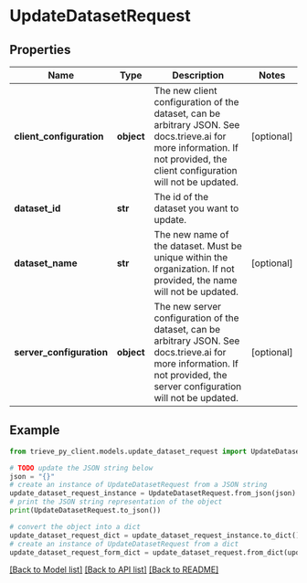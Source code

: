 # UpdateDatasetRequest


## Properties

Name | Type | Description | Notes
------------ | ------------- | ------------- | -------------
**client_configuration** | **object** | The new client configuration of the dataset, can be arbitrary JSON. See docs.trieve.ai for more information. If not provided, the client configuration will not be updated. | [optional] 
**dataset_id** | **str** | The id of the dataset you want to update. | 
**dataset_name** | **str** | The new name of the dataset. Must be unique within the organization. If not provided, the name will not be updated. | [optional] 
**server_configuration** | **object** | The new server configuration of the dataset, can be arbitrary JSON. See docs.trieve.ai for more information. If not provided, the server configuration will not be updated. | [optional] 

## Example

```python
from trieve_py_client.models.update_dataset_request import UpdateDatasetRequest

# TODO update the JSON string below
json = "{}"
# create an instance of UpdateDatasetRequest from a JSON string
update_dataset_request_instance = UpdateDatasetRequest.from_json(json)
# print the JSON string representation of the object
print(UpdateDatasetRequest.to_json())

# convert the object into a dict
update_dataset_request_dict = update_dataset_request_instance.to_dict()
# create an instance of UpdateDatasetRequest from a dict
update_dataset_request_form_dict = update_dataset_request.from_dict(update_dataset_request_dict)
```
[[Back to Model list]](../README.md#documentation-for-models) [[Back to API list]](../README.md#documentation-for-api-endpoints) [[Back to README]](../README.md)


